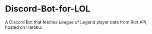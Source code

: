 # Discord-Bot-for-LOL
A Discord Bot that fetches League of Legend player data from Riot API, hosted on Heroku.
